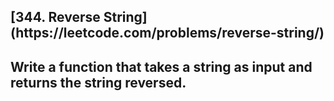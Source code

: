 <h2>[344. Reverse String](https://leetcode.com/problems/reverse-string/)<h2>

Write a function that takes a string as input and returns the string reversed.
